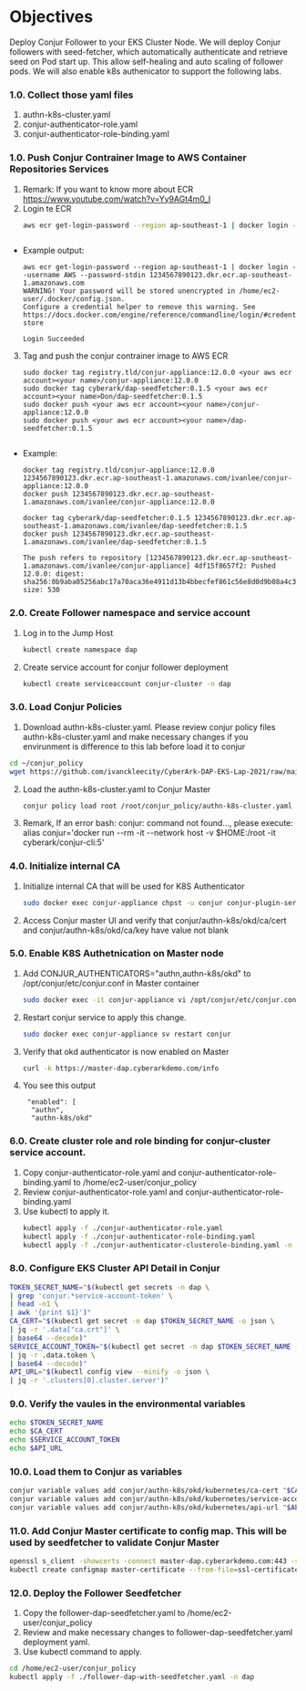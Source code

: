 # Objectives
Deploy Conjur Follower to your EKS Cluster Node. We will deploy Conjur followers with seed-fetcher, which automatically authenticate and retrieve seed on Pod start up. This allow self-healing and auto scaling of follower pods. We will also enable k8s authenicator to support the following labs.

### 1.0. Collect those yaml files
1. authn-k8s-cluster.yaml
2. conjur-authenticator-role.yaml
3. conjur-authenticator-role-binding.yaml 

### 1.0. Push Conjur Contrainer Image to AWS Container Repositories Services

1. Remark: If you want to know more about ECR https://www.youtube.com/watch?v=Yy9AGt4m0_I
2. Login te ECR
   ```bash
   aws ecr get-login-password --region ap-southeast-1 | docker login --username AWS --password-stdin <your aws ecr region account dns>
   ```
   ```
- Example output:
   ```
   aws ecr get-login-password --region ap-southeast-1 | docker login --username AWS --password-stdin 1234567890123.dkr.ecr.ap-southeast-1.amazonaws.com
   WARNING! Your password will be stored unencrypted in /home/ec2-user/.docker/config.json.
   Configure a credential helper to remove this warning. See
   https://docs.docker.com/engine/reference/commandline/login/#credentials-store

   Login Succeeded
   ```
3. Tag and push the conjur contrainer image to AWS ECR
   ```
   sudo docker tag registry.tld/conjur-appliance:12.0.0 <your aws ecr account><your name>/conjur-appliance:12.0.0
   sudo docker tag cyberark/dap-seedfetcher:0.1.5 <your aws ecr account><your name>Don/dap-seedfetcher:0.1.5
   sudo docker push <your aws ecr account><your name>/conjur-appliance:12.0.0
   sudo docker push <your aws ecr account><your name>/dap-seedfetcher:0.1.5
   ```
   ```
- Example:
   ```
   docker tag registry.tld/conjur-appliance:12.0.0 1234567890123.dkr.ecr.ap-southeast-1.amazonaws.com/ivanlee/conjur-appliance:12.0.0
   docker push 1234567890123.dkr.ecr.ap-southeast-1.amazonaws.com/ivanlee/conjur-appliance:12.0.0
   
   docker tag cyberark/dap-seedfetcher:0.1.5 1234567890123.dkr.ecr.ap-southeast-1.amazonaws.com/ivanlee/dap-seedfetcher:0.1.5
   docker push 1234567890123.dkr.ecr.ap-southeast-1.amazonaws.com/ivanlee/dap-seedfetcher:0.1.5
   
   The push refers to repository [1234567890123.dkr.ecr.ap-southeast-1.amazonaws.com/ivanlee/conjur-appliance] 4df15f8657f2: Pushed
   12.0.0: digest: sha256:0b9aba05256abc17a70aca36e4911d13b4bbecfef861c56e8d0d9b08a4c3ed2e size: 530
   ```

### 2.0. Create Follower namespace and service account
1. Log in to the Jump Host
   ```bash
   kubectl create namespace dap
   ```
2. Create service account for conjur follower deployment 
   ```bash
   kubectl create serviceaccount conjur-cluster -n dap
   ```
   
### 3.0. Load Conjur Policies
1. Download authn-k8s-cluster.yaml. Please review conjur policy files authn-k8s-cluster.yaml and make necessary changes if you envirunment is difference to this lab before load it to conjur
```bash
cd ~/conjur_policy
wget https://github.com/ivanckleecity/CyberArk-DAP-EKS-Lap-2021/raw/main/Task06/authn-k8s-cluster.yaml
```
2. Load the authn-k8s-cluster.yaml to Conjur Master
   ```bash
   conjur policy load root /root/conjur_policy/authn-k8s-cluster.yaml
   ```
3. Remark, If an error bash: conjur: command not found..., please execute: alias conjur='docker run --rm -it --network host -v $HOME:/root -it cyberark/conjur-cli:5'

### 4.0. Initialize internal CA
1. Initialize internal CA that will be used for K8S Authenticator
   ```bash
   sudo docker exec conjur-appliance chpst -u conjur conjur-plugin-service possum rake authn_k8s:ca_init["conjur/authn-k8s/okd"]
   ```
2. Access Conjur master UI and verify that conjur/authn-k8s/okd/ca/cert and conjur/authn-k8s/okd/ca/key have value not blank

### 5.0. Enable K8S Authetnication on Master node
1. Add CONJUR_AUTHENTICATORS="authn,authn-k8s/okd" to /opt/conjur/etc/conjur.conf in Master container
   ```bash
   sudo docker exec -it conjur-appliance vi /opt/conjur/etc/conjur.conf
   ```
2. Restart conjur service to apply this change.
   ```bash
   sudo docker exec conjur-appliance sv restart conjur
   ```
3. Verify that okd authenticator is now enabled on Master
   ```bash
   curl -k https://master-dap.cyberarkdemo.com/info
   ```
4. You see this output
    ```
     "enabled": [
      "authn",
      "authn-k8s/okd"
    ```
    
### 6.0. Create cluster role and role binding for conjur-cluster service account.
1. Copy conjur-authenticator-role.yaml and conjur-authenticator-role-binding.yaml to /home/ec2-user/conjur_policy
2. Review conjur-authenticator-role.yaml and conjur-authenticator-role-binding.yaml
4. Use kubectl to apply it.
   ```bash
   kubectl apply -f ./conjur-authenticator-role.yaml
   kubectl apply -f ./conjur-authenticator-role-binding.yaml
   kubectl apply -f ./conjur-authenticator-clusterole-binding.yaml -n dap
   ```
   
### 8.0. Configure EKS Cluster API Detail in Conjur
```bash
TOKEN_SECRET_NAME="$(kubectl get secrets -n dap \
| grep 'conjur.*service-account-token' \
| head -n1 \
| awk '{print $1}')"
CA_CERT="$(kubectl get secret -n dap $TOKEN_SECRET_NAME -o json \
| jq -r '.data["ca.crt"]' \
| base64 --decode)"
SERVICE_ACCOUNT_TOKEN="$(kubectl get secret -n dap $TOKEN_SECRET_NAME -o json \
| jq -r .data.token \
| base64 --decode)"
API_URL="$(kubectl config view --minify -o json \
| jq -r '.clusters[0].cluster.server')"
```

### 9.0. Verify the vaules in the environmental variables
```bash
echo $TOKEN_SECRET_NAME
echo $CA_CERT
echo $SERVICE_ACCOUNT_TOKEN
echo $API_URL
```

### 10.0. Load them to Conjur as variables
```bash
conjur variable values add conjur/authn-k8s/okd/kubernetes/ca-cert "$CA_CERT"
conjur variable values add conjur/authn-k8s/okd/kubernetes/service-account-token "$SERVICE_ACCOUNT_TOKEN"
conjur variable values add conjur/authn-k8s/okd/kubernetes/api-url "$API_URL"
```

### 11.0. Add Conjur Master certificate to config map. This will be used by seedfetcher to validate Conjur Master
```bash
openssl s_client -showcerts -connect master-dap.cyberarkdemo.com:443 -servername master-dap.cyberarkdemo.com </dev/null | sed -ne '/-BEGIN CERTIFICATE-/,/-END CERTIFICATE-/p' > master-certificate.pem
kubectl create configmap master-certificate --from-file=ssl-certificate=<(cat master-certificate.pem) -n dap
```

### 12.0. Deploy the Follower Seedfetcher
1. Copy the follower-dap-seedfetcher.yaml to /home/ec2-user/conjur_policy
2. Review and make necessary changes to follower-dap-seedfetcher.yaml deployment yaml.
3. Use kubectl command to apply.
```bash
cd /home/ec2-user/conjur_policy
kubectl apply -f ./follower-dap-with-seedfetcher.yaml -n dap
```
